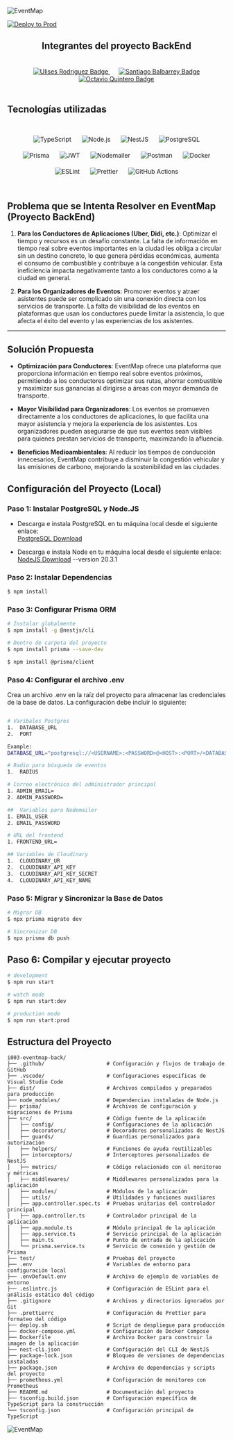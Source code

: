 ![EventMap](https://i.ibb.co/0ZrrLLc/Captura-de-pantalla-2024-10-04-090452.png)

[![Deploy to Prod](https://github.com/igrowker/i003-eventmap-back/actions/workflows/ci-deploy-to-prod.yml/badge.svg)](https://github.com/igrowker/i003-eventmap-back/actions/workflows/ci-deploy-to-prod.yml)

<div style="text-align: center;">
  <h2>Integrantes del proyecto BackEnd</h2>
</div>

<div style="text-align: center; padding: 20px;">
  <a href="https://www.linkedin.com/in/ulises-rodriguez-desarrolloweb-fullstack/" target="_blank" style="margin: 10px;">
    <img src="https://img.shields.io/badge/Ulises Rodriguez%20-stackedit?style=for-the-badge&logo=rocket&logoColor=%23000000&logoSize=auto&color=%235bca1b" alt="Ulises Rodriguez Badge">
  </a>
  <a href="http://linkedin.com/in/santiagobalbarrey" target="_blank" style="margin: 10px;">
    <img src="https://img.shields.io/badge/Santiago Balbarrey%20-stackedit?style=for-the-badge&logo=rocket&logoColor=%23000000&logoSize=auto&color=%235bca1b" alt="Santiago Balbarrey Badge">
  </a>
  <a href="https://github.com/octa-quintero" target="_blank" style="margin: 10px;">
    <img src="https://img.shields.io/badge/Octavio Quintero-stackedit?style=for-the-badge&logo=rocket&logoColor=%23000000&logoSize=auto&color=%235bca1b" alt="Octavio Quintero Badge">
  </a>
</div>

## Tecnologías utilizadas

<div style="text-align: center; padding: 20px;">
  <img src="https://img.shields.io/badge/TypeScript-3178C6?style=for-the-badge&logo=typescript&logoColor=white" alt="TypeScript" style="margin: 10px;">
  <img src="https://img.shields.io/badge/Node.js-339933?style=for-the-badge&logo=nodedotjs&logoColor=white" alt="Node.js" style="margin: 10px;">
  <img src="https://img.shields.io/badge/NestJS-E0234E?style=for-the-badge&logo=nestjs&logoColor=white" alt="NestJS" style="margin: 10px;">
  <img src="https://img.shields.io/badge/PostgreSQL-4169E1?style=for-the-badge&logo=postgresql&logoColor=white" alt="PostgreSQL" style="margin: 10px;">
  <img src="https://img.shields.io/badge/Prisma-2D3748?style=for-the-badge&logo=prisma&logoColor=white" alt="Prisma" style="margin: 10px;">
  <img src="https://img.shields.io/badge/JWT-000000?style=for-the-badge&logo=jsonwebtokens" alt="JWT" style="margin: 10px;">
  <img src="https://img.shields.io/badge/Nodemailer-0072C6?style=for-the-badge&logo=nodemailer&logoColor=white" alt="Nodemailer" style="margin: 10px;">
  <img src="https://img.shields.io/badge/Postman-FF6C37?style=for-the-badge&logo=postman&logoColor=white" alt="Postman" style="margin: 10px;">
  <img src="https://img.shields.io/badge/Docker-2496ED?style=for-the-badge&logo=docker&logoColor=white" alt="Docker" style="margin: 10px;">
  <!-- <img src="https://img.shields.io/badge/Swagger-85EA2D?style=for-the-badge&logo=swagger&logoColor=black" alt="Swagger" style="margin: 10px;"> -->
  <img src="https://img.shields.io/badge/ESLint-4B32C3?style=for-the-badge&logo=eslint&logoColor=white" alt="ESLint" style="margin: 10px;">
  <img src="https://img.shields.io/badge/Prettier-F7B93E?style=for-the-badge&logo=prettier&logoColor=black" alt="Prettier" style="margin: 10px;">
  <!-- <img src="https://img.shields.io/badge/Shell_Script-121011?style=for-the-badge&logo=gnu-bash&logoColor=white" alt="Shell Script" style="margin: 10px;"> -->
  <img src="https://img.shields.io/badge/GitHub_Actions-2088FF?style=for-the-badge&logo=github-actions&logoColor=white" alt="GitHub Actions" style="margin: 10px;">
</div>



## Problema que se Intenta Resolver en EventMap (Proyecto BackEnd)

1. **Para los Conductores de Aplicaciones (Uber, Didi, etc.)**: Optimizar el tiempo y recursos es un desafío constante. La falta de información en tiempo real sobre eventos importantes en la ciudad les obliga a circular sin un destino concreto, lo que genera pérdidas económicas, aumenta el consumo de combustible y contribuye a la congestión vehicular. Esta ineficiencia impacta negativamente tanto a los conductores como a la ciudad en general.

2. **Para los Organizadores de Eventos**: Promover eventos y atraer asistentes puede ser complicado sin una conexión directa con los servicios de transporte. La falta de visibilidad de los eventos en plataformas que usan los conductores puede limitar la asistencia, lo que afecta el éxito del evento y las experiencias de los asistentes.

---

## Solución Propuesta

- **Optimización para Conductores**: EventMap ofrece una plataforma que proporciona información en tiempo real sobre eventos próximos, permitiendo a los conductores optimizar sus rutas, ahorrar combustible y maximizar sus ganancias al dirigirse a áreas con mayor demanda de transporte.

- **Mayor Visibilidad para Organizadores**: Los eventos se promueven directamente a los conductores de aplicaciones, lo que facilita una mayor asistencia y mejora la experiencia de los asistentes. Los organizadores pueden asegurarse de que sus eventos sean visibles para quienes prestan servicios de transporte, maximizando la afluencia.

- **Beneficios Medioambientales**: Al reducir los tiempos de conducción innecesarios, EventMap contribuye a disminuir la congestión vehicular y las emisiones de carbono, mejorando la sostenibilidad en las ciudades.


## Configuración del Proyecto (Local)

### Paso 1: Instalar PostgreSQL y Node.JS
- Descarga e instala PostgreSQL en tu máquina local desde el siguiente enlace:  
  [PostgreSQL Download](https://www.postgresql.org/download/)

- Descarga e instala Node en tu máquina local desde el siguiente enlace:    
  [NodeJS Download](https://nodejs.org/en) --version 20.3.1


### Paso 2: Instalar Dependencias

```bash
$ npm install
```

### Paso 3: Configurar Prisma ORM
```bash
# Instalar globalmente
$ npm install -g @nestjs/cli
```
```bash
# Dentro de carpeta del proyecto
$ npm install prisma --save-dev

$ npm install @prisma/client
```

### Paso 4: Configurar el archivo .env
Crea un archivo .env en la raíz del proyecto para almacenar las credenciales de la base de datos. La configuración debe incluir lo siguiente:
```bash

# Varibales Postgres
1.  DATABASE_URL
2.  PORT

Example:
DATABASE_URL="postgresql://<USERNAME>:<PASSWORD>@<HOST>:<PORT>/<DATABASE_NAME>?schema=<SCHEMA>"

# Radio para búsqueda de eventos
1.  RADIUS

# Correo electrónico del administrador principal
1. ADMIN_EMAIL=
2. ADMIN_PASSWORD=

##  Variables para Nodemailer
1. EMAIL_USER
2. EMAIL_PASSWORD

# URL del frontend
1. FRONTEND_URL=

## Variables de Cloudinary
1.  CLOUDINARY_UR
2.  CLOUDINARY_API_KEY
3.  CLOUDINARY_API_KEY_SECRET
4.  CLOUDINARY_API_KEY_NAME
```

### Paso 5: Migrar y Sincronizar la Base de Datos
```bash
# Migrar DB
$ npx prisma migrate dev
```

```bash
# Sincronizar DB
$ npx prisma db push
```

## Paso 6: Compilar y ejecutar proyecto

```bash
# development
$ npm run start

# watch mode
$ npm run start:dev

# production mode
$ npm run start:prod
```

## Estructura del Proyecto
```plaintext
i003-eventmap-back/
├── .github/                    # Configuración y flujos de trabajo de GitHub
├── .vscode/                    # Configuraciones específicas de Visual Studio Code
├── dist/                       # Archivos compilados y preparados para producción
├── node_modules/               # Dependencias instaladas de Node.js
├── prisma/                     # Archivos de configuración y migraciones de Prisma
├── src/                        # Código fuente de la aplicación
│   ├── config/                 # Configuraciones de la aplicación
│   ├── decorators/             # Decoradores personalizados de NestJS
│   ├── guards/                 # Guardias personalizados para autorización
│   ├── helpers/                # Funciones de ayuda reutilizables
│   ├── interceptors/           # Interceptores personalizados de NestJS
│   ├── metrics/                # Código relacionado con el monitoreo y métricas
│   ├── middlewares/            # Middlewares personalizados para la aplicación
│   ├── modules/                # Módulos de la aplicación
│   ├── utils/                  # Utilidades y funciones auxiliares
│   ├── app.controller.spec.ts  # Pruebas unitarias del controlador principal
│   ├── app.controller.ts       # Controlador principal de la aplicación
│   ├── app.module.ts           # Módulo principal de la aplicación
│   ├── app.service.ts          # Servicio principal de la aplicación
│   ├── main.ts                 # Punto de entrada de la aplicación
│   └── prisma.service.ts       # Servicio de conexión y gestión de Prisma
├── test/                       # Pruebas del proyecto
├── .env                        # Variables de entorno para configuración local
├── .envDefault.env             # Archivo de ejemplo de variables de entorno
├── .eslintrc.js                # Configuración de ESLint para el análisis estático del código
├── .gitignore                  # Archivos y directorios ignorados por Git
├── .prettierrc                 # Configuración de Prettier para formateo del código
├── deploy.sh                   # Script de despliegue para producción
├── docker-compose.yml          # Configuración de Docker Compose
├── Dockerfile                  # Archivo Docker para construir la imagen de la aplicación
├── nest-cli.json               # Configuración del CLI de NestJS
├── package-lock.json           # Bloqueo de versiones de dependencias instaladas
├── package.json                # Archivo de dependencias y scripts del proyecto
├── prometheus.yml              # Configuración de monitoreo con Prometheus
├── README.md                   # Documentación del proyecto
├── tsconfig.build.json         # Configuración específica de TypeScript para la construcción
└── tsconfig.json               # Configuración principal de TypeScript
```

![EventMap](https://i.ibb.co/dtCqRzD/4688bb3888c033b886921ae5c59216b5.png)